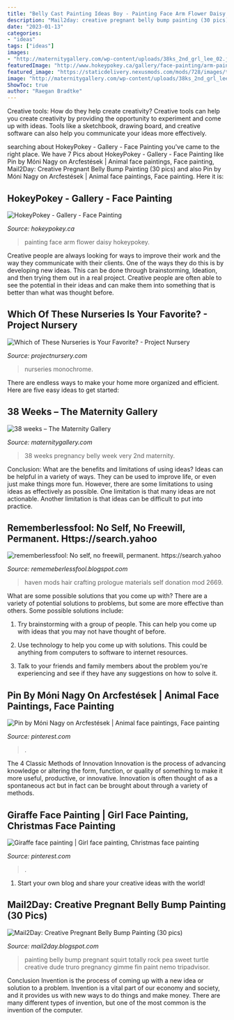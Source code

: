 ```yaml
---
title: "Belly Cast Painting Ideas Boy - Painting Face Arm Flower Daisy Hokeypokey"
description: "Mail2day: creative pregnant belly bump painting (30 pics)"
date: "2023-01-13"
categories:
- "ideas"
tags: ["ideas"]
images:
- "http://maternitygallery.com/wp-content/uploads/38ks_2nd_grl_lee_02.jpg"
featuredImage: "http://www.hokeypokey.ca/gallery/face-painting/arm-painting-daisy-flower.jpg"
featured_image: "https://staticdelivery.nexusmods.com/mods/728/images/thumbnails/2669/2669-1560254480-1849282086.png"
image: "http://maternitygallery.com/wp-content/uploads/38ks_2nd_grl_lee_02.jpg"
ShowToc: true
author: "Raegan Bradtke"
---
```



Creative tools: How do they help create creativity?
Creative tools can help you create creativity by providing the opportunity to experiment and come up with ideas. Tools like a sketchbook, drawing board, and creative software can also help you communicate your ideas more effectively.

	

		
searching about HokeyPokey - Gallery - Face Painting you've came to the right place. We have 7 Pics about HokeyPokey - Gallery - Face Painting like Pin by Móni Nagy on Arcfestések | Animal face paintings, Face painting, Mail2Day: Creative Pregnant Belly Bump Painting (30 pics) and also Pin by Móni Nagy on Arcfestések | Animal face paintings, Face painting. Here it is:
		
    
## HokeyPokey - Gallery - Face Painting

<img loading=lazy src="http://www.hokeypokey.ca/gallery/face-painting/arm-painting-daisy-flower.jpg" onerror="this.onerror=null;this.src='https://tse4.mm.bing.net/th?id=OIP.P8gaM1dt3VJvcfbes7VytwHaJ3&amp;pid=15.1';" alt="HokeyPokey - Gallery - Face Painting">

_Source: hokeypokey.ca_

>painting face arm flower daisy hokeypokey. 

	

Creative people are always looking for ways to improve their work and the way they communicate with their clients. One of the ways they do this is by developing new ideas. This can be done through brainstorming, Ideation, and then trying them out in a real project. Creative people are often able to see the potential in their ideas and can make them into something that is better than what was thought before.

    
## Which Of These Nurseries Is Your Favorite? - Project Nursery

<img loading=lazy src="https://projectnursery.com/wp-content/uploads/2017/05/IMG_1709.jpg" onerror="this.onerror=null;this.src='https://tse3.mm.bing.net/th?id=OIP.TeejfKM6tMR0r14Os0vSYgHaJ4&amp;pid=15.1';" alt="Which of These Nurseries is Your Favorite? - Project Nursery">

_Source: projectnursery.com_

>nurseries monochrome. 

	

There are endless ways to make your home more organized and efficient. Here are five easy ideas to get started:

    
## 38 Weeks – The Maternity Gallery

<img loading=lazy src="http://maternitygallery.com/wp-content/uploads/38ks_2nd_grl_lee_02.jpg" onerror="this.onerror=null;this.src='https://tse1.mm.bing.net/th?id=OIP.RYXQN8Thg1UZ4f1QHYihCAHaJ4&amp;pid=15.1';" alt="38 weeks – The Maternity Gallery">

_Source: maternitygallery.com_

>38 weeks pregnancy belly week very 2nd maternity. 

	

Conclusion: What are the benefits and limitations of using ideas?
Ideas can be helpful in a variety of ways. They can be used to improve life, or even just make things more fun. However, there are some limitations to using ideas as effectively as possible. One limitation is that many ideas are not actionable. Another limitation is that ideas can be difficult to put into practice.

    
## Rememberlessfool: No Self, No Freewill, Permanent. Https://search.yahoo

<img loading=lazy src="https://staticdelivery.nexusmods.com/mods/728/images/thumbnails/2669/2669-1560254480-1849282086.png" onerror="this.onerror=null;this.src='https://tse1.mm.bing.net/th?id=OIP.E4jt3r94d6lpX4gJJ7zGWgAAAA&amp;pid=15.1';" alt="rememberlessfool: No self, no freewill, permanent. https://search.yahoo">

_Source: rememeberlessfool.blogspot.com_

>haven mods hair crafting prologue materials self donation mod 2669. 

	

What are some possible solutions that you come up with?
There are a variety of potential solutions to problems, but some are more effective than others. Some possible solutions include:
1. Try brainstorming with a group of people. This can help you come up with ideas that you may not have thought of before.

2. Use technology to help you come up with solutions. This could be anything from computers to software to internet resources.

3. Talk to your friends and family members about the problem you're experiencing and see if they have any suggestions on how to solve it.

    
## Pin By Móni Nagy On Arcfestések | Animal Face Paintings, Face Painting

<img loading=lazy src="https://i.pinimg.com/originals/12/55/f7/1255f7c348ad42f0f7cc4b67eeb2d719.jpg" onerror="this.onerror=null;this.src='https://tse2.mm.bing.net/th?id=OIP.Upo7IIN6wUJqcGxpEz8fNQHaKD&amp;pid=15.1';" alt="Pin by Móni Nagy on Arcfestések | Animal face paintings, Face painting">

_Source: pinterest.com_

>. 

	

The 4 Classic Methods of Innovation
Innovation is the process of advancing knowledge or altering the form, function, or quality of something to make it more useful, productive, or innovative. Innovation is often thought of as a spontaneous act but in fact can be brought about through a variety of methods.

    
## Giraffe Face Painting | Girl Face Painting, Christmas Face Painting

<img loading=lazy src="https://i.pinimg.com/originals/64/ce/48/64ce484986eb7064bebf49d1828e28a7.jpg" onerror="this.onerror=null;this.src='https://tse4.mm.bing.net/th?id=OIP.8ggaWlAaWUSfmYRERdeekQHaJ4&amp;pid=15.1';" alt="Giraffe face painting | Girl face painting, Christmas face painting">

_Source: pinterest.com_

>. 

	

1. Start your own blog and share your creative ideas with the world!

    
## Mail2Day: Creative Pregnant Belly Bump Painting (30 Pics)

<img loading=lazy src="http://4.bp.blogspot.com/-ZflPrJNEuys/U79YdP5P6oI/AAAAAAAAGV0/arqMFEFT5tw/s1600/bump_paint_07.jpg" onerror="this.onerror=null;this.src='https://tse4.mm.bing.net/th?id=OIP.yjRL8a4eYT1KOPXvz46rcAHaFh&amp;pid=15.1';" alt="Mail2Day: Creative Pregnant Belly Bump Painting (30 pics)">

_Source: mail2day.blogspot.com_

>painting belly bump pregnant squirt totally rock pea sweet turtle creative dude truro pregnancy gimme fin paint nemo tripadvisor. 

	

Conclusion
Invention is the process of coming up with a new idea or solution to a problem. Invention is a vital part of our economy and society, and it provides us with new ways to do things and make money. There are many different types of invention, but one of the most common is the invention of the computer.

